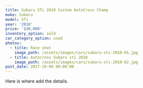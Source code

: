 ```yaml
---
title: Subaru STi 2010 Custom AutoCross Champ
make: Subaru
model: STi
year: '2010'
price: '$30,000'
inventory_option: sold
car_category_option: used
photos:
  - title: Race shot
    image_path: /assets/images/cars/subaru-sti-2010-01.jpg
  - title: Autocross Subaru sti 2010
    image_path: /assets/images/cars/subaru-sti-2010-02.jpg
post_date: 2017-10-09 00:00:00
---
```



Here is where add the details.